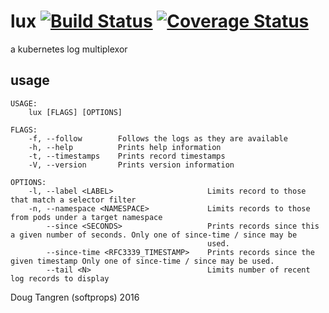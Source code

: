 # lux [![Build Status](https://travis-ci.org/softprops/lux.svg?branch=master)](https://travis-ci.org/softprops/lux) [![Coverage Status](https://coveralls.io/repos/github/softprops/lux/badge.svg?branch=master)](https://coveralls.io/github/softprops/lux?branch=master)

a kubernetes log multiplexor

## usage

```
USAGE:
    lux [FLAGS] [OPTIONS]

FLAGS:
    -f, --follow        Follows the logs as they are available
    -h, --help          Prints help information
    -t, --timestamps    Prints record timestamps
    -V, --version       Prints version information

OPTIONS:
    -l, --label <LABEL>                     Limits record to those that match a selector filter
    -n, --namespace <NAMESPACE>             Limits records to those from pods under a target namespace
        --since <SECONDS>                   Prints records since this a given number of seconds. Only one of since-time / since may be
                                            used.
        --since-time <RFC3339_TIMESTAMP>    Prints records since the given timestamp Only one of since-time / since may be used.
        --tail <N>                          Limits number of recent log records to display
```

Doug Tangren (softprops) 2016
